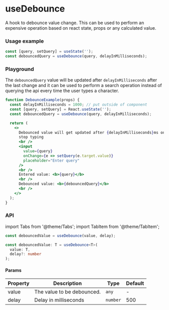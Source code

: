 # useDebounce

A hook to debounce value change. This can be used to perform an expensive operation based on react state, props or any calculated value.

### Usage example

```typescript
const [query, setQuery] = useState('');
const debouncedQuery = useDebounce(query, delayInMilliseconds);
```

### Playground

The `debouncedQuery` value will be updated after `delayInMilliseconds` after the last change and it can be used to perform a search operation instead of querying the api every time the user types a character.

```jsx live
function DebounceExample(props) {
  const delayInMilliseconds = 1000; // put outside of component
  const [query, setQuery] = React.useState('');
  const debouncedQuery = useDebounce(query, delayInMilliseconds);

  return (
    <>
      Debounced value will get updated after {delayInMilliseconds}ms once you
      stop typing
      <br />
      <input
        value={query}
        onChange={e => setQuery(e.target.value)}
        placeholder="Enter query"
      />
      <br />
      Entered value: <b>{query}</b>
      <br />
      Debounced value: <b>{debouncedQuery}</b>
      <br />
    </>
  );
}
```

### API

import Tabs from '@theme/Tabs';
import TabItem from '@theme/TabItem';

<Tabs>
<TabItem value="js" label="JavaScript">

```typescript
const debouncedValue = useDebounce(value, delay);
```

</TabItem>
<TabItem value="ts" label="Typescript">

```typescript
const debouncedValue: T = useDebounce<T>(
  value: T,
  delay?: number
);
```

</TabItem>

</Tabs>

#### Params

| Property | Description                | Type     | Default |
| -------- | -------------------------- | -------- | ------- |
| value    | The value to be debounced. | `any`    | -       |
| delay    | Delay in milliseconds      | `number` | 500     |
